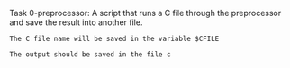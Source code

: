 Task 0-preprocessor:
A script that runs a C file through the preprocessor and save the result into another file.

	The C file name will be saved in the variable $CFILE

	The output should be saved in the file c

